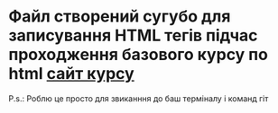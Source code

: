 # Файл створений сугубо для записування HTML тегів підчас проходження базового курсу по html [сайт курсу](https://ru.code-basics.com/languages/html/lessons/tags)

P.s.: Роблю це просто для звиканння до баш терміналу і команд гіт
